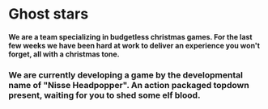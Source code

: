 # Ghost stars

#### We are a team specializing in budgetless christmas games. For the last few weeks we have been hard at work to deliver an experience you won't forget, all with a christmas tone.

### We are currently developing a game by the developmental name of "Nisse Headpopper". An action packaged topdown present, waiting for you to shed some elf blood. 
